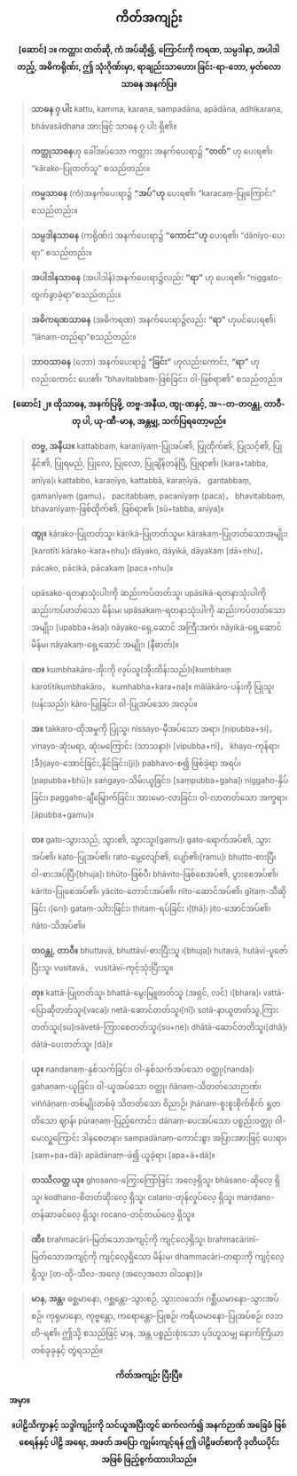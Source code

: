 ## <center>ကိတ်အကျဉ်း</center>

**<center>[ဆောင်] ၁။ ကတ္တား တတ်ဆို, ကံ အပ်ဆို၍, ကြောင်းကို ကရဏ, သမ္ပဒါနာ, အပါဒါတည့်, အဓိကရိုဏ်း, ဤ သုံးဂိုဏ်းမှာ, ရာချည်းသာဟော၊ ခြင်း-ရာ-ဘော, မှတ်လော သာဓန အနက်ပြ။</center>**

>**သာဓန ၇ ပါး** kattu, kamma, karaṇa, sampadāna, apādāna, adhikaraṇa, bhāvasādhana အားဖြင့် သာဓန ၇ ပါး ရှိ၏။ 

>**ကတ္တုသာဓန**ဟု ခေါ်အပ်သော ကတ္တား အနက်ပေးရာ၌ **“တတ်”** ဟု ပေးရ၏၊ “kārako-ပြုတတ်သူ” စသည်တည်း။

>**ကမ္မသာဓန** (ကံ)အနက်ပေးရာ၌ **“အပ်”ဟု** ပေးရ၏၊ “karacaṃ-ပြုကြောင်း” စသည်တည်း။

>**သမ္ပဒါနသာဓန** (ကရိုဏ်း) အနက်ပေးရာ၌ **“ကောင်း”ဟု** ပေးရ၏၊ “dānīyo-ပေးရာ” စသည်တည်း။

>**အပါဒါနသာဓန** (အပါဒါန်)အနက်ပေးရာ၌လည်း **“ရာ”** ဟု ပေးရ၏၊ “niggato-ထွက်ခွာခဲ့ရာ”စသည်တည်း။

>**အဓိကရဏသာဓန** (အဓိကရဏ) အနက်ပေးရာ၌လည်း **“ရာ”** ဟုပင်ပေးရ၏၊ “ḷānaṃ-တည်ရာ”စသည်တည်း။

>**ဘာဝသာဓန** (ဘော) အနက်ပေးရာ၌ **“ခြင်း”** ဟုလည်းကောင်း, **“ရာ”** ဟု လည်းကောင်း ပေး၏၊ “bhavitabbaṃ-ဖြစ်ခြင်း၊ ဝါ-ဖြစ်ရာ၏” စသည်တည်း။

**<center>[ဆောင်] ၂။ ထိုသာဓန, အနက်ပြဖို့, တဗ္ဗ-အနီယ, ဏွု-ဏနှင့်, အ¬-တ-တဝန္တု, တာဝီ-တု ပါ, ယု-ဏီ-မာန, အန္တမျှ, သက်ပြရတော့မည်။</center>**

>**တဗ္ဗ, အနီယ။** kattabbaṃ, karaṇīyaṃ-ပြုအပ်၏, ပြုထိုက်၏, ပြုသင့်၏, ပြုနိုင်၏, ပြုရမည်, ပြုလေ, ပြုလော, ပြုချိန်တန်ပြီ, ပြုရာ၏၊ [kara+tabba, anīya]၊ kattabbo, karaṇīyo, kattabbā, karaṇīyā， gantabbaṃ, gamanīyaṃ (gamu)， pacitabbaṃ, pacanīyaṃ (paca)， bhavitabbaṃ, bhavanīyaṃ-ဖြစ်ထိုက်၏, ဖြစ်ရာ၏၊ [sū+tabba, anīya]။

>**ဏွု။**  kārako-ပြုတတ်သူ၊ kārikā-ပြုတတ်သူမ၊ kārakaṃ-ပြုတတ်သောအမျိုး၊ [karotīti kārako-kara+ṇhu]၊ dāyako, dāyikā, dāyakaṃ [dā+ṇhu]， pācako, pācikā, pācakaṃ [paca+ṇhu]။

>upāsako-ရတနာသုံးပါးကို ဆည်းကပ်တတ်သူ၊ upāsikā-ရတနာသုံးပါကို ဆည်းကပ်တတ်သော မိန်းမ၊ upāsakaṃ-ရတနာသုံးပါကို ဆည်းကပ်တတ်သော အမျိုး၊ [upabba+āsa]၊ nāyako-ရှေ,ဆောင် အကြီးအကဲ၊ nāyikā-ရှေ့ဆောင် မိန်မ၊ nāyakaṃ-ရှေ့ဆောင် အမျိုး၊ [နီဓာတ်]။

>**ဏ။** kumbhakāro-အိုးကို လုပ်သူ(အိုးထိန်းသည်)၊[kumbhaṃ ka‌rotītikumbhakāro， kumhabha+kara+ṇa]။ mālākāro-ပန်းကို ပြုသူ၊ (ပန်းသည်)၊ kāro-ပြုခြင်း၊ ဝါ-ပြုအပ်သော အလုပ်။

>**အ။** takkaro-ထိုအမှုကို ပြုသူ၊ nissayo-မှီအပ်သော အရာ၊ [nipubba+si]， vinayo-ဆုံးမရာ, ဆုံးမကြောင်း (သာသနာ)၊ [vipubba+nī]， khayo-ကုန်ရာ၊[ခီ]၊jayo-အောင်ခြင်း,နိုင်ခြင်း၊[ji]၊ pabhavo-စ၍ ဖြစ်ခဲ့ရာ အရပ်၊ [papubba+bhū]။ saṅgayo-သိမ်းယူခြင်း၊ [saṃpubba+gaha]၊ niggaho-နှိပ်ခြင်း၊ paggaho-ချီမြှောက်ခြင်း၊ အားမော-လာခြင်း၊ ဝါ-လာတတ်သော အက္ခရာ၊ [āpubba+gamu]။

>**တ။** gato-သွားသည်, သွား၏, သွားသူ၊[gamu]၊ gato-ရောက်အပ်၏, သွားအပ်၏၊ kato-ပြုအပ်၏၊ rato-မွေ့လျော်၏, ပျော်၏၊[ramu]၊ bhutto-စားပြီ၊ ဝါ-စားအပ်ပြီ၊[bhuja]၊ bhūto-ဖြစ်ပီ၊ bhāvito-ဖြစ်စေအပ်၏, ပွားစေအပ်၏၊ kārito-ပြုစေအပ်၏၊ yācito-တောင်းအပ်၏၊ nīto-ဆောင်အပ်၏၊ gītaṃ-သီဆိုခြင်း ၊[ဂေ]၊ gataṃ-သါားဖြင်း၊ ṭhitaṃ-ရပ်ခြင်း ၊[ṭhā]၊ jito-အောင်အပ်၏၊ ñāto-သိအပ်၏။

>**တဝန္တု, တာဝီ။**  bhuttavā, bhuttāvī-စားပြီးသူ ၊[bhuja]၊ hutavā, hutāvī-ပူဇော်ပြီးသူ၊ vusitavā， vusitāvī-ကုင့်သုံးပြီးသူ။

>**တု။**  kattā-ပြုတတ်သူ၊ bhattā-မွေးမြူတတ်သူ (အရှင်, လင်) ၊[bhara]၊ vattā-ပြောဆိုတတ်သူ၊[vaca]၊ netā-ဆောင်တတ်သူ၊[nī]၊ sotā-နာယူတတ်သူ,ကြားတတ်သူ၊[su]၊sāvetā-ကြားစေတတ်သူ၊[su+ṇe]၊  dhātā-ဆောင်တတိသူ၊[dhā]၊dātā-ပေးတတ်သူ၊ [dā]။

>**ယု။**  nandanaṃ-နှစ်သက်ခြင်း၊ ဝါ-နှစ်သက်အပ်သော ဝတ္ထု၊[nanda]၊gahaṇaṃ-ယူခြင်း၊ ဝါ-ယူအပ်သော ဝတ္ထု၊ ñāṇaṃ-သိတတ်သောဉာဏ်၊ viññāṇaṃ-တစ်မျိုးတစ်ဖုံ သိတတ်သော ဝိညာဉ်၊ jhānaṃ-စူးစူးစိုက်စိုက် ရှုတတိသော ဈာန်၊ pūraṇaṃ-ပြည့်ကောင်း၊ dānaṃ-ပေးအပ်သော ပစ္စည်းဝတ္ထု၊ ဝါ-မေးလှူကြောင်း ဒါနစေတနာ၊ sampadānaṃ-ကောင်းစွာ အပြားအားဖြင့် ပေးရာ၊ [saṃ+pa+dā]၊ apādānaṃ-ဖဲ၍ ယူခဲ့ရာ၊ [apa+ā+dā]။

>**တဿီလတ္ထ ယု။**  ghosano-ကြွေးကြော်ဖြင်း အလေ့ရှိသူ၊ bhāsano-ဆိုလေ့ ရှိသူ၊ kodhano-စိတတ်ဆိုးလေ့ ရှိသူ၊ calano-တုန်လှုပ်လေ့ ရှိသူ၊ maṇḍano-တန်ဆာဖင်လေ့ ရှိသူ၊ rocano-တင့်တယ်လေ့ ရှိသူ။

>**ဏီ။**  brahmacārī-မြတ်သောအကျင့်ကို ကျင့်လေ့ရှိသူ၊ brahmacārinī-မြတ်သောအကျင့်ကို ကျင့်လေ့ရှိသော မိန်းမ၊ dhammacāri-တရားကို ကျင့်လေ့ရှိသူ၊ [တ-ထို-သီလ-အလေ့ (အလေ့အလာ ဝါသနာ)]။

>**မာန, အန္တ**။  ဓစ္ဆမာနော, ဂစ္ဆန္တော-သွားစဉ်, သွားလသော်၊ ဂစ္ဆီယမာနော-သွားအပ်စဉ်၊ ကုရုမာနော, ကုဗ္ဗန္တော, က‌ရောန္တော-ပြုစဉ်၊ ကရီယမာနော-ပြုအပ်စဉ်၊ လဘတိ-ရ၏၊ ဤသို့ စသည်ဖြင့် မာန, အန္တ ပစ္စည်းစုံးသော ပုဒ်ဟူသမျှ နောက်ကြိယာ တစ်ခုခုနှင့် တွဲရသည်။

**<center>ကိတ်အကျဉ်း ပြီးပြီ။</center>**

**အမှာ။**
**<center>။ပါဠိသိက္ခာနှင့် သဒ္ဒါကျဉ်းကို သင်ယူအပြီးတွင် ဆက်လက်၍ အနက်ဉာဏ် အခြေခံ ဖြစ်စေရန်နှင့် ပါဠိ အရေး, အဖတ် အပြော ကျွမ်းကျင့်ရန် ဤ ပါဠိဖတ်စာကို ဒုတိယပိုင်းအဖြစ် ဖြည့်စွက်ထားပါသည်။</center>**
 